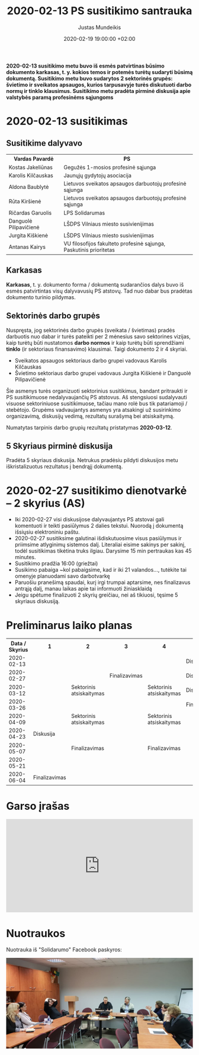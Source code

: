 ﻿---
title:      2020-02-13 PS susitikimo santrauka
date:       2020-02-19 19:00:00 +02:00
author:     Justas Mundeikis
layout:     post
comments:   true
citation:   true
permalink:  /2020/02/19/PS-susutikimo-santrauka
image:      /assets/2020/02/19/PS_susitikimas_2020-02-13.jpg
thumbnail:  /assets/2020/02/19/thumb.PS_susitikimas_2020-02-13.jpg
categories:
  - Profesinės sąjungos
tags:
  - Profesinės sąjungos
---

**2020-02-13 susitikimo metu buvo iš esmės patvirtinas būsimo dokumento karkasas, t. y. kokios temos ir potemės turėtų sudaryti būsimą dokumentą. Susitikimo metu buvo sudarytos 2 sektorinės grupės: švietimo ir sveikatos apsaugos, kurios tarpusavyje turės diskutuoti darbo normų ir tinklo klausimus. Susitikimo metu pradėta pirminė diskusija apie valstybės paramą profesinėms sąjungoms**<!--more-->

# 2020-02-13 susitikimas

## Susitikime dalyvavo

<table><tr><th>Vardas Pavardė</th><th>PS</th></tr><tr><td>Kostas Jakeliūnas</td><td>Gegužės 1-mosios profesinė sąjunga</td></tr><tr><td>Karolis Kilčauskas</td><td>Jaunųjų gydytojų asociacija</td></tr><tr><td>Aldona Baublytė</td><td>Lietuvos sveikatos apsaugos darbuotojų profesinė sąjunga</td></tr><tr><td>Rūta Kiršienė</td><td>Lietuvos sveikatos apsaugos darbuotojų profesinė sąjunga</td></tr><tr><td>Ričardas Garuolis</td><td>LPS Solidarumas</td></tr><tr><td>Danguolė Pilipavičienė</td><td>LŠDPS Vilniaus miesto susivienijimas</td></tr><tr><td>Jurgita Kiškienė</td><td>LŠDPS Vilniaus miesto susivienijimas</td></tr><tr><td>Antanas Kairys</td><td>VU filosofijos fakulteto profesinė sąjunga, Paskutinis prioritetas</td></tr></table>

## Karkasas

**Karkasas**, t. y. dokumento forma / dokumentą sudarančios dalys buvo iš esmės patvirtintas visų dalyvavusių PS atstovų. Tad nuo dabar bus pradėtas dokumento turinio pildymas.

## Sektorinės darbo grupės

Nuspręsta, jog sektorinės darbo grupės (sveikata / švietimas) pradės darbuotis nuo dabar ir turės pateikti per 2 mėnesius savo sektorines vizijas, kaip turėtų būti nustatomos **darbo normos** ir kaip turėtų būti sprendžiami **tinklo** (ir sektoriaus finansavimo) klausimai. Taigi dokumento 2 ir 4 skyriai.

* Sveikatos apsaugos sektoriaus darbo grupei vadovaus Karolis Kilčauskas
* Švietimo sektoriaus darbo grupei vadovaus Jurgita Kiškienė ir Danguolė Pilipavičienė

Šie asmenys turės organizuoti sektorinius susitikimus, bandant pritraukti ir PS susitikimuose nedalyvaujančių PS atstovus. Aš stengsiuosi sudalyvauti visuose sektoriniuose susitikimuose, tačiau mano rolė bus tik patariamoji / stebėtojo. Grupėms vadvaujantys asmenys yra atsakingi už susirinkimo organizavimą, diskusijų vedimą, rezultatų surašymą bei atsiskaitymą.

Numatytas tarpinis darbo grupių rezultatų pristatymas **2020-03-12**.

## 5 Skyriaus pirminė diskusija

Pradėta 5 skyriaus diskusija. Netrukus  pradėsiu pildyti diskusijos metu iškristalizuotus rezultatus į bendrąjį dokumentą.

# 2020-02-27 susitikimo dienotvarkė – 2 skyrius (AS)

* Iki 2020-02-27 visi diskusijose dalyvaujantys PS atstovai gali komentuoti ir teikti pasiūlymus 2 dalies tekstui. Nuorodą į dokumentą išsiųsiu elektroniniu paštu.
* 2020-02-27 susitiksime galutinai išdiskutuosime visus pasiūlymus ir priimsime atlyginimų sistemos dalį. Literaliai eisime sakinys per sakinį, todėl susitikimas tikėtina truks ilgiau. Darysime 15 min pertraukas kas 45 minutes.
* Susitikimo pradžia 16:00 (griežtai)
* Susikimo pabaiga ~kol pabaigsime, kad ir iki 21 valandos..., tutėkite tai omenyje planuodami savo darbotvarkę
* Paruošiu pranešimą spaudai, kurį irgi trumpai aptarsime, nes finalizavus antrąją dalį, manau laikas apie tai informuoti žiniasklaidą
* Jeigu spėtume finalizuoti 2 skyrių greičiau, nei aš tikiuosi, tęsime 5 skyriaus diskusiją.

# Preliminarus laiko planas

<table><tr><th>Data / Skyrius</th><th>1</th><th>2</th><th>3</th><th>4</th><th>5</th></tr><tr><td>2020-02-13</td><td></td><td></td><td></td><td></td><td>Diskusija</td></tr><tr><td>2020-02-27</td><td></td><td></td><td>Finalizavimas</td><td></td><td>Diskusija</td></tr><tr><td>2020-03-12</td><td></td><td>Sektorinis atsiskaitymas</td><td></td><td>Sektorinis atsiskaitymas</td><td>Disksuija</td></tr><tr><td>2020-03-26</td><td></td><td></td><td></td><td></td><td>Finalizavimas</td></tr><tr><td>2020-04-09</td><td></td><td>Sektorinis atsiskaitymas</td><td></td><td>Sektorinis atsiskaitymas</td><td></td></tr><tr><td>2020-04-23</td><td>Diskusija</td><td></td><td></td><td></td><td></td></tr><tr><td>2020-05-07</td><td></td><td>Finalizavimas</td><td></td><td>Finalizavimas</td><td></td></tr><tr><td>2020-05-21</td><td></td><td></td><td></td><td></td><td></td></tr><tr><td>2020-06-04</td><td>Finalizavimas</td><td></td><td></td><td></td><td></td></tr></table>

# Garso įrašas

<div style="position: relative; overflow: hidden; padding-top: 50%;"><iframe style="position: absolute; top: 0;left: 0; width: 100%; height: 100%;border: 0;" src="https://www.youtube.com/embed/sByKEeiWAZk" frameborder='0' scrolling='no' allowfullscreen></iframe></div>

# Nuotraukos
Nuotrauka iš "Solidarumo" Facebook paskyros:

![](/assets/2020/02/19/2020_02_13_susitikimas.jpg)
